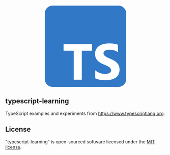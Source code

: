 <p align="center"><img alt="Lab" src="art/logo.svg" width="256" /></p>

## typescript-learning

TypeScript examples and experiments from https://www.typescriptlang.org.

## License

"typescript-learning" is open-sourced software licensed under the [MIT license](LICENSE.md).
